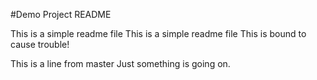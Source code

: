 #Demo Project README

This is a simple readme file
This is a simple readme file
This is bound to cause trouble!

This is a line from master 
Just something is going on.
